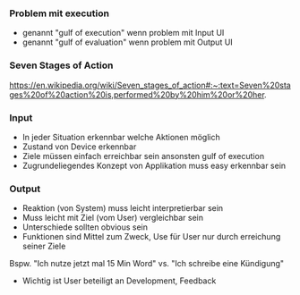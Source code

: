 ### Problem mit execution
- genannt "gulf of execution" wenn problem mit Input UI
- genannt "gulf of evaluation" wenn problem mit Output UI

### Seven Stages of Action
https://en.wikipedia.org/wiki/Seven_stages_of_action#:~:text=Seven%20stages%20of%20action%20is,performed%20by%20him%20or%20her.


### Input
- In jeder Situation erkennbar welche Aktionen möglich
- Zustand von Device erkennbar
- Ziele müssen einfach erreichbar sein ansonsten gulf of execution
- Zugrundeliegendes Konzept von Applikation muss easy erkennbar sein

### Output
- Reaktion (von System) muss leicht interpretierbar sein
- Muss leicht mit Ziel (vom User) vergleichbar sein
- Unterschiede sollten obvious sein
- Funktionen sind Mittel zum Zweck, Use für User nur durch erreichung seiner Ziele

Bspw. "Ich nutze jetzt mal 15 Min Word" 
vs. "Ich schreibe eine Kündigung"


- Wichtig ist User beteiligt an Development, Feedback





